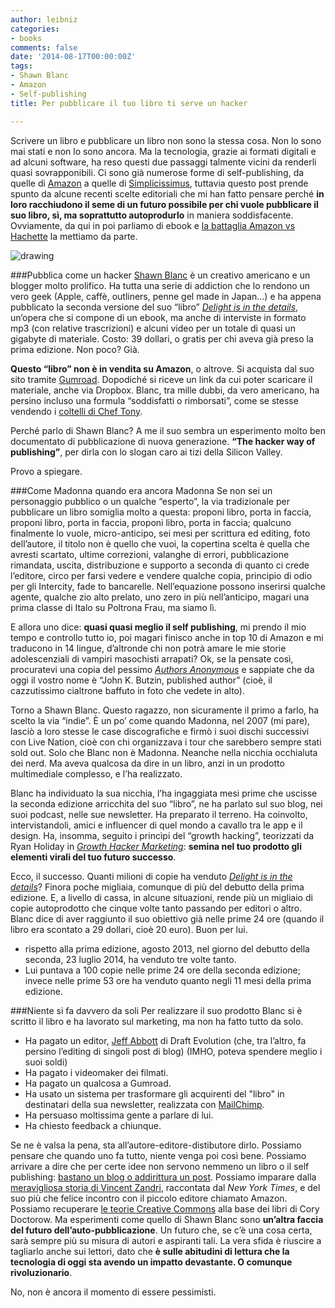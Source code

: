 ```yaml
---
author: leibniz
categories:
- books
comments: false
date: '2014-08-17T00:00:00Z'
tags:
- Shawn Blanc
- Amazon
- Self-publishing
title: Per pubblicare il tuo libro ti serve un hacker

---
```

Scrivere un libro e pubblicare un libro non sono la stessa cosa. Non lo sono mai stati e non lo sono ancora. Ma la tecnologia, grazie ai formati digitali e ad alcuni software, ha reso questi due passaggi talmente vicini da renderli quasi sovrapponibili. Ci sono già numerose forme di self-publishing, da quelle di [Amazon](https://kdp.amazon.com) a quelle di [Simplicissimus](http://www.simplicissimus.it), tuttavia questo post prende spunto da alcune recenti scelte editoriali che mi han fatto pensare perché **in loro racchiudono il seme di un futuro possibile per chi vuole pubblicare il suo libro, sì, ma soprattutto autoprodurlo** in maniera soddisfacente. Ovviamente, da qui in poi parliamo di ebook e [la battaglia Amazon vs Hachette](http://www.corriere.it/tecnologia/14_agosto_09/guerra-amazon-hachette-email-capo-lettori-protesta-scrittori-f62c0886-1fda-11e4-bae3-3369389f55f4.shtml) la mettiamo da parte. 

![drawing](http://leibniz.me/images/vault/butzin.png)

###Pubblica come un hacker
[Shawn Blanc](http://shawnblanc.net) è un creativo americano e un blogger molto prolifico. Ha tutta una serie di addiction che lo rendono un vero geek (Apple, caffè, outliners, penne gel made in Japan…) e ha appena pubblicato la seconda versione del suo “libro” [*Delight is in the details*](http://shawnblanc.net/thedetails), un’opera che si compone di un ebook, ma anche di interviste in formato mp3 (con relative trascrizioni) e alcuni video per un totale di quasi un gigabyte di materiale. Costo: 39 dollari, o gratis per chi aveva già preso la prima edizione. Non poco? Già.

**Questo “libro” non è in vendita su Amazon**, o altrove. Si acquista dal suo sito tramite [Gumroad](http://gumroad.com). Dopodiché si riceve un link da cui poter scaricare il materiale, anche via Dropbox. Blanc, tra mille dubbi, da vero americano, ha persino incluso una formula “soddisfatti o rimborsati”, come se stesse vendendo i [coltelli di Chef Tony](http://it.wikipedia.org/wiki/Chef_Tony). 

Perché parlo di Shawn Blanc? A me il suo sembra un esperimento molto ben documentato di pubblicazione di nuova generazione. **“The hacker way of publishing”**, per dirla con lo slogan caro ai tizi della Silicon Valley. 

Provo a spiegare.

###Come Madonna quando era ancora Madonna
Se non sei un personaggio pubblico o un qualche “esperto”, la via tradizionale per pubblicare un libro somiglia molto a questa: proponi libro, porta in faccia, proponi libro, porta in faccia, proponi libro, porta in faccia; qualcuno finalmente lo vuole, micro-anticipo, sei mesi per scrittura ed editing, foto dell’autore, il titolo non è quello che vuoi, la copertina scelta è quella che avresti scartato, ultime correzioni, valanghe di errori, pubblicazione rimandata, uscita, distribuzione e supporto a seconda di quanto ci crede l’editore, circo per farsi vedere e vendere qualche copia, principio di odio per gli Intercity, fade to bancarelle. Nell’equazione possono inserirsi qualche agente, qualche zio alto prelato, uno zero in più nell’anticipo, magari una prima classe di Italo su Poltrona Frau, ma siamo lì.

E allora uno dice: **quasi quasi meglio il self publishing**, mi prendo il mio tempo e controllo tutto io, poi magari finisco anche in top 10 di Amazon e mi traducono in 14 lingue, d’altronde chi non potrà amare le mie storie adolescenziali di vampiri masochisti arrapati? Ok, se la pensate così, procuratevi una copia del pessimo *[Authors Anonymous](http://imdb.com/title/tt2114461)* e sappiate che da oggi il vostro nome è “John K. Butzin, published author” (cioè, il cazzutissimo cialtrone baffuto in foto che vedete in alto).

Torno a Shawn Blanc. Questo ragazzo, non sicuramente il primo a farlo, ha scelto la via “indie”. È un po’ come quando Madonna, nel 2007 (mi pare), lasciò a loro stesse le case discografiche e firmò i suoi dischi successivi con Live Nation, cioè con chi organizzava i tour che sarebbero sempre stati sold out. Solo che Blanc non è Madonna. Neanche nella nicchia occhialuta dei nerd. Ma aveva qualcosa da dire in un libro, anzi in un prodotto multimediale complesso, e l’ha realizzato. 

Blanc ha individuato la sua nicchia, l’ha ingaggiata mesi prime che uscisse la seconda edizione arricchita del suo “libro”, ne ha parlato sul suo blog, nei suoi podcast, nelle sue newsletter. Ha preparato il terreno. Ha coinvolto, intervistandoli, amici e influencer di quel mondo a cavallo tra le app e il design. Ha, insomma, seguito i princìpi del “growth hacking”, teorizzati da Ryan Holiday in [*Growth Hacker Marketing*](http://www.ryanholiday.net/my-new-book-growth-hacker-marketing-is-now-out-why-i-wrote-it-and-how-to-get-it/): **semina nel tuo prodotto gli elementi virali del tuo futuro successo**. 

Ecco, il successo. Quanti milioni di copie ha venduto [*Delight is in the details*](http://shawnblanc.net/thedetails)? Finora poche migliaia, comunque di più del debutto della prima edizione. E, a livello di cassa, in alcune situazioni, rende più un migliaio di copie autoprodotto che cinque volte tanto passando per editori o altro. Blanc dice di aver raggiunto il suo obiettivo già nelle prime 24 ore (quando il libro era scontato a 29 dollari, cioè 20 euro). Buon per lui. 

- rispetto alla prima edizione, agosto 2013, nel giorno del debutto della seconda, 23 luglio 2014, ha venduto tre volte tanto.
- Lui puntava a 100 copie nelle prime 24 ore della seconda edizione; invece nelle prime 53 ore ha venduto quanto negli 11 mesi della prima edizione. 

###Niente si fa davvero da soli
Per realizzare il suo prodotto Blanc si è scritto il libro e ha lavorato sul marketing, ma non ha fatto tutto da solo. 

- Ha pagato un editor, [Jeff Abbott](http://draftevolution.com) di Draft Evolution (che, tra l’altro, fa persino l’editing di singoli post di blog) (IMHO, poteva spendere meglio i suoi soldi)
- Ha pagato i videomaker dei filmati.
- Ha pagato un qualcosa a Gumroad.
- Ha usato un sistema per trasformare gli acquirenti del "libro" in destinatari della sua newsletter, realizzata con [MailChimp](http://mailchimp.com).
- Ha persuaso moltissima gente a parlare di lui.
- Ha chiesto feedback a chiunque.

Se ne è valsa la pena, sta all’autore-editore-distibutore dirlo. Possiamo pensare che quando uno fa tutto, niente venga poi così bene. Possiamo arrivare a dire che per certe idee non servono nemmeno un libro o il self publishing: [bastano un blog o addirittura un post](http://www.wittgenstein.it/la-fine-dei-libri/). Possiamo imparare dalla [meravigliosa storia di Vincent Zandri](http://www.nytimes.com/2014/07/13/technology/amazon-a-friendly-giant-as-long-as-its-fed.html), raccontata dal *New York Times*, e del suo più che felice incontro con il piccolo editore chiamato Amazon. Possiamo recuperare [le teorie Creative Commons](http://wiki.creativecommons.org/Case_Studies/Cory_Doctorow) alla base dei libri di Cory Doctorow. Ma esperimenti come quello di Shawn Blanc sono **un’altra faccia del futuro dell’auto-pubblicazione**. Un futuro che, se c’è una cosa certa, sarà sempre più su misura di autori e aspiranti tali. La vera sfida è riuscire a tagliarlo anche sui lettori, dato che **è sulle abitudini di lettura che la tecnologia di oggi sta avendo un impatto devastante. O comunque rivoluzionario**. 

No, non è ancora il momento di essere pessimisti. 